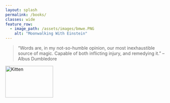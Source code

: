 ```yaml
---
layout: splash
permalink: /books/
classes: wide
feature_row:
  - image_path: /assets/images/bmwe.PNG
    alt: "Moonwalking With Einstein"  
---
```

<style>
body {
  background-image: "/assets/images/shefl.jpg"
  background-repeat: no-repeat;
  background-attachment: fixed;
  background-size: 100% 100%;
}
</style>
> “Words are, in my not-so-humble opinion, our most inexhaustible source of magic. Capable of both inflicting injury, and remedying it.” – Albus Dumbledore

<img src="/assets/images/shelf.jpg" alt="Kitten"
	title="A" width="150" height="100" />
